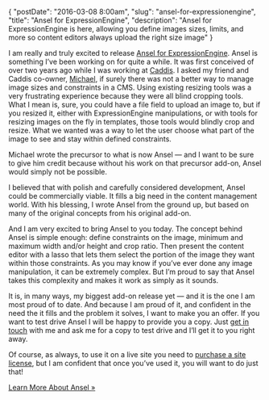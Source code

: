 {
    "postDate": "2016-03-08 8:00am",
    "slug": "ansel-for-expressionengine",
    "title": "Ansel for ExpressionEngine",
    "description": "Ansel for ExpressionEngine is here, allowing you define images sizes, limits, and more so content editors always upload the right size image"
}

I am really and truly excited to release [Ansel for ExpressionEngine]. Ansel is something I’ve been working on for quite a while. It was first conceived of over two years ago while I was working at [Caddis]. I asked my friend and Caddis co-owner, [Michael], if surely there was not a better way to manage image sizes and constraints in a CMS. Using existing resizing tools was a very frustrating experience because they were all blind cropping tools. What I mean is, sure, you could have a file field to upload an image to, but if you resized it, either with ExpressionEngine manipulations, or with tools for resizing images on the fly in templates, those tools would blindly crop and resize. What we wanted was a way to let the user choose what part of the image to see and stay within defined constraints.

Michael wrote the precursor to what is now Ansel — and I want to be sure to give him credit because without his work on that precursor add-on, Ansel would simply not be possible.

I believed that with polish and carefully considered development, Ansel could be commercially viable. It fills a big need in the content management world. With his blessing, I wrote Ansel from the ground up, but based on many of the original concepts from his original add-on.

And I am very excited to bring Ansel to you today. The concept behind Ansel is simple enough: define constraints on the image, minimum and maximum width and/or height and crop ratio. Then present the content editor with a lasso that lets them select the portion of the image they want within those constraints. As you may know if you’ve ever done any image manipulation, it can be extremely complex. But I’m proud to say that Ansel takes this complexity and makes it work as simply as it sounds.

It is, in many ways, my biggest add-on release yet — and it is the one I am most proud of to date. And because I am proud of it, and confident in the need the it fills and the problem it solves, I want to make you an offer. If you want to test drive Ansel I will be happy to provide you a copy. Just [get in touch] with me and ask me for a copy to test drive and I’ll get it to you right away.

Of course, as always, to use it on a live site you need to [purchase a site license], but I am confident that once you’ve used it, you will want to do just that!

<div class="u--centered">
  <a href="/software/ansel-ee" class="button button--outlined">Learn More About Ansel »</a>
</div>

[Ansel for ExpressionEngine]: /software/ansel-ee
[Caddis]: https://www.caddis.co/
[Michael]: https://www.caddis.co/company#michael-leigeber
[get in touch]: /contact
[purchase a site license]: https://devot-ee.com/add-ons/ansel
